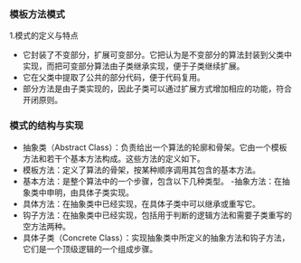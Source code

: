 ### 模板方法模式
 1.模式的定义与特点
   - 它封装了不变部分，扩展可变部分。它把认为是不变部分的算法封装到父类中实现，而把可变部分算法由子类继承实现，便于子类继续扩展。
   - 它在父类中提取了公共的部分代码，便于代码复用。
   - 部分方法是由子类实现的，因此子类可以通过扩展方式增加相应的功能，符合开闭原则。
   
 ### 模式的结构与实现
   - 抽象类（Abstract Class）：负责给出一个算法的轮廓和骨架。它由一个模板方法和若干个基本方法构成。这些方法的定义如下。
   - 模板方法：定义了算法的骨架，按某种顺序调用其包含的基本方法。
   -  基本方法：是整个算法中的一个步骤，包含以下几种类型。
   -抽象方法：在抽象类中申明，由具体子类实现。
   - 具体方法：在抽象类中已经实现，在具体子类中可以继承或重写它。
   - 钩子方法：在抽象类中已经实现，包括用于判断的逻辑方法和需要子类重写的空方法两种。
   - 具体子类（Concrete Class）：实现抽象类中所定义的抽象方法和钩子方法，它们是一个顶级逻辑的一个组成步骤。
